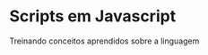 <html>
<body>
<h1>Scripts em Javascript</h1>
<p>Treinando conceitos aprendidos sobre a linguagem</p>
</body>
</html> 
